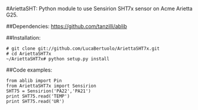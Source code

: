#AriettaSHT:
 Python module to use Sensirion SHT7x sensor on Acme Arietta G25.
 
 
##Dependencies:
 https://github.com/tanzilli/ablib
 
 
##Installation:
 ```
 # git clone git://github.com/LucaBertuolo/AriettaSHT7x.git
 # cd AriettaSHT7x
 ~/AriettaSHT7x# python setup.py install
 ```


##Code examples:
   ```
   from ablib import Pin
   from AriettaSHT7x import Sensirion
   SHT75 = Sensirion('PA22','PA21')
   print SHT75.read('TEMP')
   print SHT75.read('UR')
   ```
